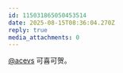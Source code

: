 ```yaml
---
id: 115031865050453514
date: 2025-08-15T08:36:04.270Z
reply: true
media_attachments: 0
---
```


[@acevs](https://mastodon.social/@acevs) 可喜可贺。

